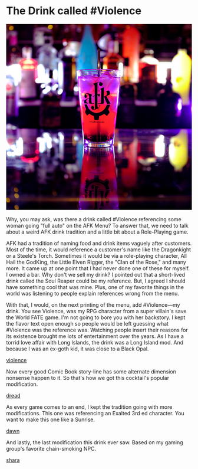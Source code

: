 # The Drink called #Violence
![V](images/vio.bmp "v")

Why, you may ask, was there a drink called #Violence referencing some woman going "full auto" on the AFK Menu? To answer that, we need to talk about a weird AFK drink tradition and a little bit about a Role-Playing game.

AFK had a tradition of naming food and drink items vaguely after customers. Most of the time, it would reference a customer's name like the Dragonkight or a Steele's Torch. Sometimes it would be via a role-playing character, All Hail the GodKing, the Little Elven Rigger, the "Clan of the Rose," and many more. It came up at one point that I had never done one of these for myself. I owned a bar. Why don't we sell my drink? I pointed out that a short-lived drink called the Soul Reaper could be my reference. But, I agreed I should have something cool that was mine. Plus, one of my favorite things in the world was listening to people explain references wrong from the menu.

With that, I would, on the next printing of the menu, add #Violence—my drink. You see Violence, was my RPG character from a super villain's save the World FATE game. I'm not going to bore you with her backstory. I kept the flavor text open enough so people would be left guessing what #Violence was the reference was. Watching people insert their reasons for its existence brought me lots of entertainment over the years. As I have a torrid love affair with Long Islands, the drink was a Long Island mod. And because I was an ex-goth kid, it was close to a Black Opal.

[violence](https://afktavern.com/drink/3/Violence)

Now every good Comic Book story-line has some alternate dimension nonsense happen to it. So that's how we got this cocktail's popular modification.

[dread](https://afktavern.com/drink/395/Dread)

As every game comes to an end, I kept the tradition going with more modifications. This one was referencing an Exalted 3rd ed character. You want to make this one like a Sunrise.

[dawn](https://afktavern.com/drink/456/JadedDawn)

And lastly, the last modification this drink ever saw. Based on my gaming group's favorite chain-smoking NPC.

[shara](https://afktavern.com/drink/521/Shara)